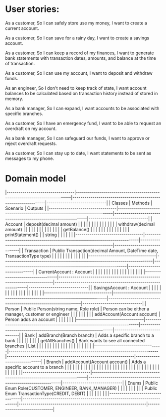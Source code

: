 # User stories:

As a customer,
So I can safely store use my money,
I want to create a current account.

As a customer,
So I can save for a rainy day,
I want to create a savings account.

As a customer,
So I can keep a record of my finances,
I want to generate bank statements with transaction dates, amounts, and balance at the time of transaction.

As a customer,
So I can use my account,
I want to deposit and withdraw funds.

As an engineer,
So I don't need to keep track of state,
I want account balances to be calculated based on transaction history instead of stored in memory.

As a bank manager,
So I can expand,
I want accounts to be associated with specific branches.

As a customer,
So I have an emergency fund,
I want to be able to request an overdraft on my account.

As a bank manager,
So I can safeguard our funds,
I want to approve or reject overdraft requests.

As a customer,
So I can stay up to date,
I want statements to be sent as messages to my phone.


# Domain model
|----------------------------------|---------------------------------------------------------------------------|----------------------------------------------------------------|------------------------------|
| Classes                          | Methods											                       | Scenario                                                       | Outputs                      |
|----------------------------------|---------------------------------------------------------------------------|----------------------------------------------------------------|------------------------------|
| Account                          | deposit(decimal amount)                                                   |                                                                |                              |
|                                  |                                                                           |                                                                |                              |
|                                  |                                                                           |                                                                |                              |
|                                  | withdraw(decimal amount)                                                  |                                                                |                              |
|                                  |                                                                           |                                                                |                              |
|                                  |                                                                           |                                                                |                              |
|                                  | getBalance()                                                              |                                                                |                              |
|                                  |                                                                           |                                                                |                              |
|                                  |                                                                           |                                                                |                              |
|                                  | printStatement()                                                          |                                                                | string                       |
|                                  |                                                                           |                                                                |                              |
|----------------------------------|---------------------------------------------------------------------------|----------------------------------------------------------------|------------------------------|
| Transaction                      | Public Transaction(decimal Amount, DateTime date, TransactionType type)   |                                                                |                              |
|                                  |                                                                           |                                                                |                              |
|                                  |                                                                           |                                                                |                              |
|----------------------------------|---------------------------------------------------------------------------|----------------------------------------------------------------|------------------------------|
| CurrentAccount : Account         |                                                                           |                                                                |                              |
|                                  |                                                                           |                                                                |                              |
|                                  |                                                                           |                                                                |                              |
|                                  |                                                                           |                                                                |                              |
|----------------------------------|---------------------------------------------------------------------------|----------------------------------------------------------------|------------------------------|
| SavingsAccount : Account         |                                                                           |                                                                |                              |
|                                  |                                                                           |                                                                |                              |
|                                  |                                                                           |                                                                |                              |
|                                  |                                                                           |                                                                |                              |
|----------------------------------|---------------------------------------------------------------------------|----------------------------------------------------------------|------------------------------|
| Person                           | Public Person(string name, Role role)                                     | Person can be either a manager, customer or engineer           |                              |
|                                  |                                                                           |                                                                |                              |
|                                  | addAccount(Account account)                                               | Person adds an account                                         |                              |
|                                  |                                                                           |                                                                |                              |
|----------------------------------|---------------------------------------------------------------------------|----------------------------------------------------------------|------------------------------|
| Bank                             | addBranch(Branch branch)                                                  | Adds a specific branch to a bank                               |                              |
|                                  |                                                                           |                                                                |                              |
|                                  | getAllBranches()                                                          | Bank wants to see all connected branches                       | List<Branch>                 |
|                                  |                                                                           |                                                                |                              |
|                                  |                                                                           |                                                                |                              |
|                                  |                                                                           |                                                                |                              |
|                                  |                                                                           |                                                                |                              |
|----------------------------------|---------------------------------------------------------------------------|----------------------------------------------------------------|------------------------------|
| Branch                           | addAccount(Account account)                                               | Adds a specific account to a branch                            |                              |
|                                  |                                                                           |                                                                |                              |
|                                  |                                                                           |                                                                |                              |
|                                  |                                                                           |                                                                |                              |
|                                  |                                                                           |                                                                |                              |
|                                  |                                                                           |                                                                |                              |
|                                  |                                                                           |                                                                |                              |
|                                  |                                                                           |                                                                |                              |
|                                  |                                                                           |                                                                |                              |
|----------------------------------|---------------------------------------------------------------------------|----------------------------------------------------------------|------------------------------|
| Enums                            | Public Enum Role(CUSTOMER, ENGINEER, BANK_MANAGER)                        |                                                               |                              |
|                                  |                                                                           |                                                                |                              |
|                                  | Public Enum TransactionType(CREDIT, DEBIT)                                |                                                                |                              |
|                                  |                                                                           |                                                                |                              |
|----------------------------------|---------------------------------------------------------------------------|----------------------------------------------------------------|------------------------------|

